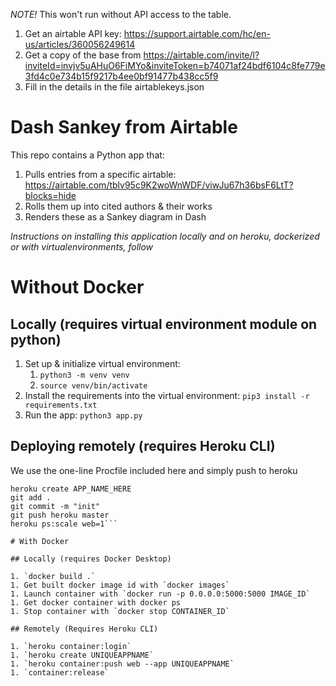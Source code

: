 *NOTE!* This won't run without API access to the table.
1. Get an airtable API key: https://support.airtable.com/hc/en-us/articles/360056249614
1. Get a copy of the base from https://airtable.com/invite/l?inviteId=invjv5uAHuO6FiMYo&inviteToken=b74071af24bdf6104c8fe779e3fd4c0e734b15f9217b4ee0bf91477b438cc5f9
1. Fill in the details in the file airtablekeys.json


# Dash Sankey from Airtable

This repo contains a Python app that:
1. Pulls entries from a specific airtable: https://airtable.com/tblv95c9K2woWnWDF/viwJu67h36bsF6LtT?blocks=hide
1. Rolls them up into cited authors & their works
1. Renders these as a Sankey diagram in Dash

*Instructions on installing this application locally and on heroku, dockerized or with virtualenvironments, follow*

# Without Docker

## Locally (requires virtual environment module on python)

1. Set up & initialize virtual environment:
	1. `python3 -m venv venv`
	1. `source venv/bin/activate`
1. Install the requirements into the virtual environment: `pip3 install -r requirements.txt`
1. Run the app: `python3 app.py`

## Deploying remotely (requires Heroku CLI)

We use the one-line Procfile included here and simply push to heroku

```git init
heroku create APP_NAME_HERE
git add .
git commit -m "init"
git push heroku master
heroku ps:scale web=1```

# With Docker

## Locally (requires Docker Desktop)

1. `docker build .`
1. Get built docker image id with `docker images`
1. Launch container with `docker run -p 0.0.0.0:5000:5000 IMAGE_ID`
1. Get docker container with docker ps
1. Stop container with `docker stop CONTAINER_ID`

## Remotely (Requires Heroku CLI)

1. `heroku container:login`
1. `heroku create UNIQUEAPPNAME`
1. `heroku container:push web --app UNIQUEAPPNAME`
1. `container:release`
